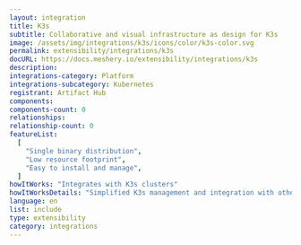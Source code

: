 ```yaml
---
layout: integration
title: K3s
subtitle: Collaborative and visual infrastructure as design for K3s
image: /assets/img/integrations/k3s/icons/color/k3s-color.svg
permalink: extensibility/integrations/k3s
docURL: https://docs.meshery.io/extensibility/integrations/k3s
description:
integrations-category: Platform
integrations-subcategory: Kubernetes
registrant: Artifact Hub
components:
components-count: 0
relationships:
relationship-count: 0
featureList:
  [
    "Single binary distribution",
    "Low resource footprint",
    "Easy to install and manage",
  ]
howItWorks: "Integrates with K3s clusters"
howItWorksDetails: "Simplified K3s management and integration with other Kubernetes tools"
language: en
list: include
type: extensibility
category: integrations
---
```

